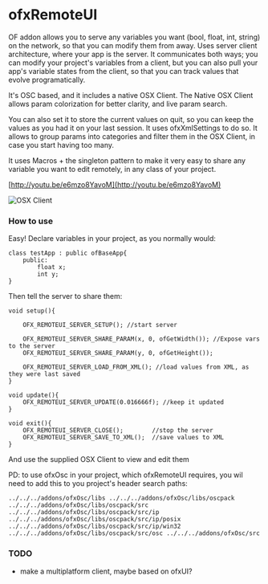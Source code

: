 # ofxRemoteUI


OF addon allows you to serve any variables you want (bool, float, int, string) on the network, so that you can modify them from away. Uses server client architecture, where your app is the server. It communicates both ways; you can modify your project's variables from a client, but you can also pull your app's variable states from the client, so that you can track values that evolve programatically.

It's OSC based, and it includes a native OSX Client. The Native OSX Client allows param colorization for better clarity, and live param search.

You can also set it to store the current values on quit, so you can keep the values as you had it on your last session. It uses ofxXmlSettings to do so. It allows to group params into categories and filter them in the OSX Client, in case you start having too many.

It uses Macros + the singleton pattern to make it very easy to share any variable you want to edit remotely, in any class of your project. 

[http://youtu.be/e6mzo8YavoM](http://youtu.be/e6mzo8YavoM)

![OSX Client](http://farm4.staticflickr.com/3741/9012132676_f37c27f3c4_o.png "OSX Client")

### How to use

Easy! Declare variables in your project, as you normally would:

	class testApp : public ofBaseApp{
		public:
			float x;
			int y;
	}

Then tell the server to share them:

	void setup(){	
	
		OFX_REMOTEUI_SERVER_SETUP(); //start server
		
		OFX_REMOTEUI_SERVER_SHARE_PARAM(x, 0, ofGetWidth()); //Expose vars to the server
		OFX_REMOTEUI_SERVER_SHARE_PARAM(y, 0, ofGetHeight());

		OFX_REMOTEUI_SERVER_LOAD_FROM_XML(); //load values from XML, as they were last saved
	}
	
	void update(){
		OFX_REMOTEUI_SERVER_UPDATE(0.016666f); //keep it updated
	}
	
	void exit(){
		OFX_REMOTEUI_SERVER_CLOSE();		//stop the server
		OFX_REMOTEUI_SERVER_SAVE_TO_XML();	//save values to XML
	}

And use the supplied OSX Client to view and edit them

PD: to use ofxOsc in your project, which ofxRemoteUI requires, you wil need to add this to you project's header search paths:

    ../../../addons/ofxOsc/libs ../../../addons/ofxOsc/libs/oscpack ../../../addons/ofxOsc/libs/oscpack/src ../../../addons/ofxOsc/libs/oscpack/src/ip ../../../addons/ofxOsc/libs/oscpack/src/ip/posix ../../../addons/ofxOsc/libs/oscpack/src/ip/win32 ../../../addons/ofxOsc/libs/oscpack/src/osc ../../../addons/ofxOsc/src

### TODO

- make a multiplatform client, maybe based on ofxUI?